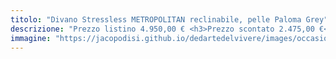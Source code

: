 ```yaml
---
titolo: "Divano Stressless METROPOLITAN reclinabile, pelle Paloma Grey"
descrizione: "Prezzo listino 4.950,00 € <h3>Prezzo scontato 2.475,00 €</h3>"
immagine: "https://jacopodisi.github.io/dedartedelvivere/images/occasioni/metropolitan_16x9_thumbbig.jpg"
---
```

